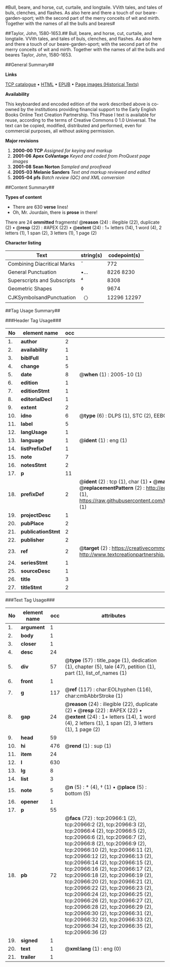 #Bull, beare, and horse, cut, curtaile, and longtaile. VVith tales, and tales of buls, clenches, and flashes. As also here and there a touch of our beare-garden-sport; with the second part of the merry conceits of wit and mirth. Together with the names of all the bulls and beares#

##Taylor, John, 1580-1653.##
Bull, beare, and horse, cut, curtaile, and longtaile. VVith tales, and tales of buls, clenches, and flashes. As also here and there a touch of our beare-garden-sport; with the second part of the merry conceits of wit and mirth. Together with the names of all the bulls and beares
Taylor, John, 1580-1653.

##General Summary##

**Links**

[TCP catalogue](http://www.ota.ox.ac.uk/tcp/)  • 
[HTML](http://tei.it.ox.ac.uk/tcp/Texts-HTML/free/A13/A13429.html)  • 
[EPUB](http://tei.it.ox.ac.uk/tcp/Texts-EPUB/free/A13/A13429.epub) • 
[Page images (Historical Texts)](https://data.historicaltexts.jisc.ac.uk/view?pubId=eebo-99855471e&pageId=eebo-99855471e-20966-1)

**Availability**

This keyboarded and encoded edition of the
	       work described above is co-owned by the institutions
	       providing financial support to the Early English Books
	       Online Text Creation Partnership. This Phase I text is
	       available for reuse, according to the terms of Creative
	       Commons 0 1.0 Universal. The text can be copied,
	       modified, distributed and performed, even for
	       commercial purposes, all without asking permission.

**Major revisions**

1. __2000-00__ __TCP__ *Assigned for keying and markup*
1. __2001-06__ __Apex CoVantage__ *Keyed and coded from ProQuest page images*
1. __2001-08__ __Sean Norton__ *Sampled and proofread*
1. __2005-03__ __Melanie Sanders__ *Text and markup reviewed and edited*
1. __2005-04__ __pfs__ *Batch review (QC) and XML conversion*

##Content Summary##

**Types of content**

  * There are 630 **verse** lines!
  * Oh, Mr. Jourdain, there is **prose** in there!

There are 24 **ommitted** fragments! 
 @__reason__ (24) : illegible (22), duplicate (2)  •  @__resp__ (22) : #APEX (22)  •  @__extent__ (24) : 1+ letters (14), 1 word (4), 2 letters (1), 1 span (2), 3 letters (1), 1 page (2)

**Character listing**


|Text|string(s)|codepoint(s)|
|---|---|---|
|Combining             Diacritical Marks|̄|772|
|General Punctuation|•…|8226 8230|
|Superscripts             and Subscripts|⁴|8308|
|Geometric Shapes|◊|9674|
|CJKSymbolsandPunctuation|〈〉|12296 12297|

##Tag Usage Summary##

###Header Tag Usage###

|No|element name|occ|attributes|
|---|---|---|---|
|1.|__author__|2||
|2.|__availability__|1||
|3.|__biblFull__|1||
|4.|__change__|5||
|5.|__date__|8| @__when__ (1) : 2005-10 (1)|
|6.|__edition__|1||
|7.|__editionStmt__|1||
|8.|__editorialDecl__|1||
|9.|__extent__|2||
|10.|__idno__|6| @__type__ (6) : DLPS (1), STC (2), EEBO-CITATION (1), PROQUEST (1), VID (1)|
|11.|__label__|5||
|12.|__langUsage__|1||
|13.|__language__|1| @__ident__ (1) : eng (1)|
|14.|__listPrefixDef__|1||
|15.|__note__|7||
|16.|__notesStmt__|2||
|17.|__p__|11||
|18.|__prefixDef__|2| @__ident__ (2) : tcp (1), char (1)  •  @__matchPattern__ (2) : ([0-9\-]+):([0-9IVX]+) (1), (.+) (1)  •  @__replacementPattern__ (2) : http://eebo.chadwyck.com/downloadtiff?vid=$1&page=$2 (1), https://raw.githubusercontent.com/textcreationpartnership/Texts/master/tcpchars.xml#$1 (1)|
|19.|__projectDesc__|1||
|20.|__pubPlace__|2||
|21.|__publicationStmt__|2||
|22.|__publisher__|2||
|23.|__ref__|2| @__target__ (2) : https://creativecommons.org/publicdomain/zero/1.0/ (1), http://www.textcreationpartnership.org/docs/. (1)|
|24.|__seriesStmt__|1||
|25.|__sourceDesc__|1||
|26.|__title__|3||
|27.|__titleStmt__|2||


###Text Tag Usage###

|No|element name|occ|attributes|
|---|---|---|---|
|1.|__argument__|1||
|2.|__body__|1||
|3.|__closer__|1||
|4.|__desc__|24||
|5.|__div__|57| @__type__ (57) : title_page (1), dedication (1), chapter (5), tale (47), petition (1), part (1), list_of_names (1)|
|6.|__front__|1||
|7.|__g__|117| @__ref__ (117) : char:EOLhyphen (116), char:cmbAbbrStroke (1)|
|8.|__gap__|24| @__reason__ (24) : illegible (22), duplicate (2)  •  @__resp__ (22) : #APEX (22)  •  @__extent__ (24) : 1+ letters (14), 1 word (4), 2 letters (1), 1 span (2), 3 letters (1), 1 page (2)|
|9.|__head__|59||
|10.|__hi__|476| @__rend__ (1) : sup (1)|
|11.|__item__|24||
|12.|__l__|630||
|13.|__lg__|8||
|14.|__list__|3||
|15.|__note__|5| @__n__ (5) : * (4), † (1)  •  @__place__ (5) : bottom (5)|
|16.|__opener__|1||
|17.|__p__|55||
|18.|__pb__|72| @__facs__ (72) : tcp:20966:1 (2), tcp:20966:2 (2), tcp:20966:3 (2), tcp:20966:4 (2), tcp:20966:5 (2), tcp:20966:6 (2), tcp:20966:7 (2), tcp:20966:8 (2), tcp:20966:9 (2), tcp:20966:10 (2), tcp:20966:11 (2), tcp:20966:12 (2), tcp:20966:13 (2), tcp:20966:14 (2), tcp:20966:15 (2), tcp:20966:16 (2), tcp:20966:17 (2), tcp:20966:18 (2), tcp:20966:19 (2), tcp:20966:20 (2), tcp:20966:21 (2), tcp:20966:22 (2), tcp:20966:23 (2), tcp:20966:24 (2), tcp:20966:25 (2), tcp:20966:26 (2), tcp:20966:27 (2), tcp:20966:28 (2), tcp:20966:29 (2), tcp:20966:30 (2), tcp:20966:31 (2), tcp:20966:32 (2), tcp:20966:33 (2), tcp:20966:34 (2), tcp:20966:35 (2), tcp:20966:36 (2)|
|19.|__signed__|1||
|20.|__text__|1| @__xml:lang__ (1) : eng (0)|
|21.|__trailer__|1||
